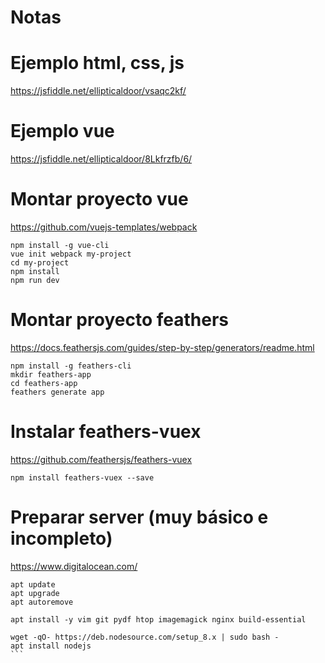 # Notas

# Ejemplo html, css, js
https://jsfiddle.net/ellipticaldoor/vsaqc2kf/


# Ejemplo vue
https://jsfiddle.net/ellipticaldoor/8Lkfrzfb/6/


# Montar proyecto vue
https://github.com/vuejs-templates/webpack
```
npm install -g vue-cli
vue init webpack my-project
cd my-project
npm install
npm run dev
```

# Montar proyecto feathers
https://docs.feathersjs.com/guides/step-by-step/generators/readme.html
```
npm install -g feathers-cli
mkdir feathers-app
cd feathers-app
feathers generate app
```

# Instalar feathers-vuex
https://github.com/feathersjs/feathers-vuex
```
npm install feathers-vuex --save
```

# Preparar server (muy básico e incompleto)
https://www.digitalocean.com/
````
apt update
apt upgrade
apt autoremove

apt install -y vim git pydf htop imagemagick nginx build-essential

wget -qO- https://deb.nodesource.com/setup_8.x | sudo bash -
apt install nodejs
```

